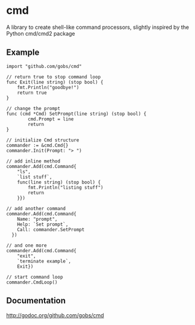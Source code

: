 cmd
===

A library to create shell-like command processors, slightly inspired by the Python cmd/cmd2 package

## Example

    import "github.com/gobs/cmd"
    
    // return true to stop command loop
    func Exit(line string) (stop bool) {
      	fmt.Println("goodbye!")
      	return true
    }
      
    // change the prompt
    func (cmd *Cmd) SetPrompt(line string) (stop bool) {
  			cmd.Prompt = line
  			return
    }
    
    // initialize Cmd structure
  	commander := &cmd.Cmd{}
  	commander.Init(Prompt: "> ")
    
    // add inline method
  	commander.Add(cmd.Command{
  		"ls",
  		`list stuff`,
  		func(line string) (stop bool) {
  			fmt.Println("listing stuff")
  			return
  		}})

    // add another command
  	commander.Add(cmd.Command{
  		Name: "prompt",
  		Help: `Set prompt`,
  		Call: commander.SetPrompt
      })
    
    // and one more
  	commander.Add(cmd.Command{
  		"exit",
  		`terminate example`,
  		Exit})

    // start command loop
    commander.CmdLoop()

## Documentation
http://godoc.org/github.com/gobs/cmd

